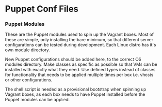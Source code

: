 Puppet Conf Files
===

### Puppet Modules

These are the Puppet modules used to spin up the Vagrant boxes.  Most of these are simple, only installing the bare minimum, so that different server configurations can be tested during development.  Each Linux distro has it's own module directory.

New Puppet configurations should be added here, to the correct OS modules directory.  Make classes as specific as possible so that VMs can be installed with exactly what they need.  Use defined types instead of classes for functionality that needs to be applied multiple times per box i.e. vhosts or other configurations.

The shell script is needed as a provisional bootstrap when spinning up Vagrant boxes, as each box needs to have Puppet installed before the Puppet modules can be applied.
